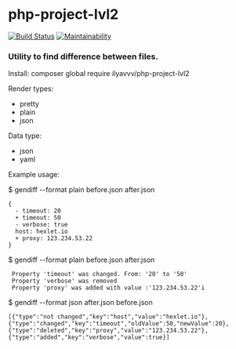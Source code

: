# php-project-lvl2
[![Build Status](https://travis-ci.org/zxz112/php-project-lvl2.svg?branch=master)](https://travis-ci.org/zxz112/php-project-lvl2)
[![Maintainability](https://api.codeclimate.com/v1/badges/5130058adfa858d5d7ff/maintainability)](https://codeclimate.com/github/zxz112/php-project-lvl2/maintainability)


### Utility to find difference between files.
Install:
  composer global require ilyavvv/php-project-lvl2
  
Render types:
 * pretty
 * plain
 * json
  
Data type:

  * json
  * yaml
  
Example usage:

  $ gendiff --format plain before.json after.json
  
    {
      - timeout: 20
      + timeout: 50
      - verbose: true
      host: hexlet.io
      + proxy: 123.234.53.22
    }

 $ gendiff --format plain before.json after.json

     Property 'timeout' was changed. From: '20' to '50'
     Property 'verbose' was removed
     Property 'proxy' was added with value :'123.234.53.22'i

$ gendiff --format json after.json before.json

    [{"type":"not changed","key":"host","value":"hexlet.io"},{"type":"changed","key":"timeout","oldValue":50,"newValue":20},{"type":"deleted","key":"proxy","value":"123.234.53.22"},{"type":"added","key":"verbose","value":true}]
